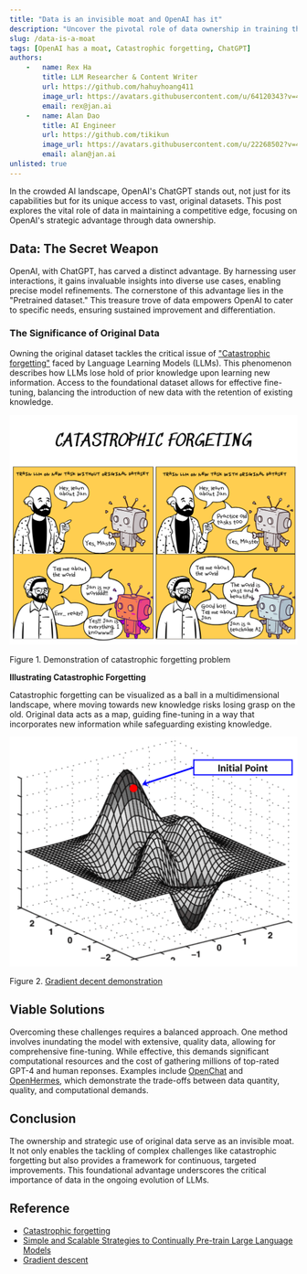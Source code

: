 ```yaml
---
title: "Data is an invisible moat and OpenAI has it"
description: "Uncover the pivotal role of data ownership in training the next iteration of LLM."
slug: /data-is-a-moat
tags: [OpenAI has a moat, Catastrophic forgetting, ChatGPT]
authors:
    -   name: Rex Ha
        title: LLM Researcher & Content Writer
        url: https://github.com/hahuyhoang411
        image_url: https://avatars.githubusercontent.com/u/64120343?v=4
        email: rex@jan.ai
    -   name: Alan Dao
        title: AI Engineer
        url: https://github.com/tikikun
        image_url: https://avatars.githubusercontent.com/u/22268502?v=4
        email: alan@jan.ai
unlisted: true
---
```


In the crowded AI landscape, OpenAI's ChatGPT stands out, not just for its capabilities but for its unique access to vast, original datasets. This post explores the vital role of data in maintaining a competitive edge, focusing on OpenAI's strategic advantage through data ownership.

## **Data: The Secret Weapon**

OpenAI, with ChatGPT, has carved a distinct advantage. By harnessing user interactions, it gains invaluable insights into diverse use cases, enabling precise model refinements. The cornerstone of this advantage lies in the "Pretrained dataset." This treasure trove of data empowers OpenAI to cater to specific needs, ensuring sustained improvement and differentiation.

### **The Significance of Original Data**

Owning the original dataset tackles the critical issue of ["Catastrophic forgetting"](https://en.wikipedia.org/wiki/Catastrophic_interference) faced by Language Learning Models (LLMs). This phenomenon describes how LLMs lose hold of prior knowledge upon learning new information. Access to the foundational dataset allows for effective fine-tuning, balancing the introduction of new data with the retention of existing knowledge.

![Catastrophic forgetting](img/catastrophic-demo.png)

Figure 1. Demonstration of catastrophic forgetting problem

**Illustrating Catastrophic Forgetting**

Catastrophic forgetting can be visualized as a ball in a multidimensional landscape, where moving towards new knowledge risks losing grasp on the old. Original data acts as a map, guiding fine-tuning in a way that incorporates new information while safeguarding existing knowledge.

![Gradient decent](img/gradient-decent.gif)

Figure 2. [Gradient decent demonstration](https://en.wikipedia.org/wiki/Gradient_descent)

## Viable Solutions

Overcoming these challenges requires a balanced approach. One method involves inundating the model with extensive, quality data, allowing for comprehensive fine-tuning. While effective, this demands significant computational resources and the cost of gathering millions of top-rated GPT-4 and human reponses. Examples include [OpenChat](https://huggingface.co/openchat/openchat-3.5-0106) and [OpenHermes](https://huggingface.co/teknium/OpenHermes-2.5-Mistral-7B), which demonstrate the trade-offs between data quantity, quality, and computational demands.

## Conclusion

The ownership and strategic use of original data serve as an invisible moat. It not only enables the tackling of complex challenges like catastrophic forgetting but also provides a framework for continuous, targeted improvements. This foundational advantage underscores the critical importance of data in the ongoing evolution of LLMs.

## Reference
- [Catastrophic forgetting](https://arxiv.org/abs/2308.08747)
- [Simple and Scalable Strategies to Continually Pre-train Large Language Models](https://arxiv.org/pdf/2403.08763.pdf)
- [Gradient descent](https://en.wikipedia.org/wiki/Gradient_descent)